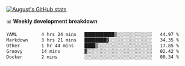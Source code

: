 
[![August's GitHub stats](https://github-readme-stats.vercel.app/api?username=zou-weidong&show_icons=true&theme=radical)](https://github.com/zou-weidong)


📊 **Weekly development breakdown**
<!--START_SECTION:waka-->

```txt
YAML         4 hrs 24 mins   ███████████▒░░░░░░░░░░░░░   44.97 %
Markdown     3 hrs 21 mins   ████████▓░░░░░░░░░░░░░░░░   34.35 %
Other        1 hr 44 mins    ████▒░░░░░░░░░░░░░░░░░░░░   17.85 %
Groovy       14 mins         ▓░░░░░░░░░░░░░░░░░░░░░░░░   02.42 %
Docker       2 mins          ░░░░░░░░░░░░░░░░░░░░░░░░░   00.34 %
```

<!--END_SECTION:waka-->
